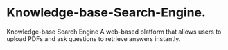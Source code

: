 # Knowledge-base-Search-Engine.
Knowledge-base Search Engine A web-based platform that allows users to upload PDFs and ask questions to retrieve answers instantly.
